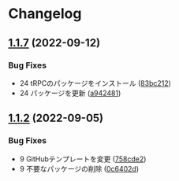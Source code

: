 # Changelog

## [1.1.7](https://github.com/revoltage-inc/tmp-nextjs/compare/v1.1.6...v1.1.7) (2022-09-12)


### Bug Fixes

* 24 tRPCのパッケージをインストール ([83bc212](https://github.com/revoltage-inc/tmp-nextjs/commit/83bc212ded421bba2f610a71a3c29ed7d2fb3376))
* 24 パッケージを更新 ([a942481](https://github.com/revoltage-inc/tmp-nextjs/commit/a942481f16adae845ae96dadf824df9c48f0a3f4))

## [1.1.2](https://github.com/revoltage-inc/tmp-nextjs/compare/v1.1.1...v1.1.2) (2022-09-05)


### Bug Fixes

* 9 GitHubテンプレートを変更 ([758cde2](https://github.com/revoltage-inc/tmp-nextjs/commit/758cde23b7db8fe96c503439db2f814fdd0c2fa1))
* 9 不要なパッケージの削除 ([0c6402d](https://github.com/revoltage-inc/tmp-nextjs/commit/0c6402dd60ecb979942049fe1551a28614236a49))
